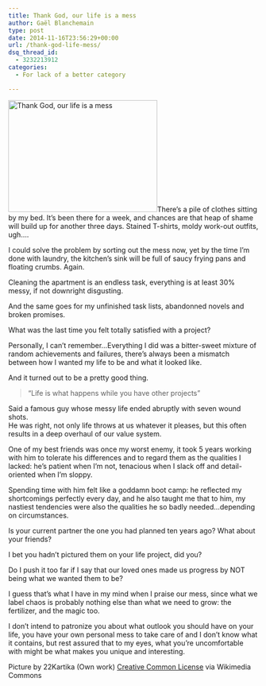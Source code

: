 ```yaml
---
title: Thank God, our life is a mess
author: Gaël Blanchemain
type: post
date: 2014-11-16T23:56:29+00:00
url: /thank-god-life-mess/
dsq_thread_id:
  - 3232213912
categories:
  - For lack of a better category

---
```

<img class="alignleft size-full wp-image-8686" src="http://www.gr0wing.com/wp-content/uploads/2014/11/Thank-God-our-life-is-a-mess1.png" alt="Thank God, our life is a mess" width="300" height="225" srcset="https://www.gr0wing.com/wp-content/uploads/2014/11/Thank-God-our-life-is-a-mess1.png 300w, https://www.gr0wing.com/wp-content/uploads/2014/11/Thank-God-our-life-is-a-mess1-150x112.png 150w" sizes="(max-width: 300px) 100vw, 300px" />There&#8217;s a pile of clothes sitting by my bed. It&#8217;s been there for a week, and chances are that heap of shame will build up for another three days. Stained T-shirts, moldy work-out outfits, ugh&#8230;.

I could solve the problem by sorting out the mess now, yet by the time I&#8217;m done with laundry, the kitchen&#8217;s sink will be full of saucy frying pans and floating crumbs. Again.

Cleaning the apartment is an endless task, everything is at least 30% messy, if not downright disgusting.

And the same goes for my unfinished task lists, abandonned novels and broken promises.

What was the last time you felt totally satisfied with a project?

Personally, I can&#8217;t remember&#8230;Everything I did was a bitter-sweet mixture of random achievements and failures, there&#8217;s always been a mismatch between how I wanted my life to be and what it looked like.

And it turned out to be a pretty good thing.

> &#8220;Life is what happens while you have other projects&#8221;

Said a famous guy whose messy life ended abruptly with seven wound shots.  
He was right, not only life throws at us whatever it pleases, but this often results in a deep overhaul of our value system.

One of my best friends was once my worst enemy, it took 5 years working with him to tolerate his differences and to regard them as the qualities I lacked: he&#8217;s patient when I&#8217;m not, tenacious when I slack off and detail-oriented when I&#8217;m sloppy.

Spending time with him felt like a goddamn boot camp: he reflected my shortcomings perfectly every day, and he also taught me that to him, my nastiest tendencies were also the qualities he so badly needed&#8230;depending on circumstances.

Is your current partner the one you had planned ten years ago? What about your friends?

I bet you hadn&#8217;t pictured them on your life project, did you?

Do I push it too far if I say that our loved ones made us progress by NOT being what we wanted them to be?

I guess that&#8217;s what I have in my mind when I praise our mess, since what we label chaos is probably nothing else than what we need to grow: the fertilizer, and the magic too.

I don&#8217;t intend to patronize you about what outlook you should have on your life, you have your own personal mess to take care of and I don&#8217;t know what it contains, but rest assured that to my eyes, what you&#8217;re uncomfortable with might be what makes you unique and interesting.

Picture by 22Kartika (Own work) <a href="http://creativecommons.org/licenses/by-sa/3.0" target="_blank">Creative Common License</a> via Wikimedia Commons